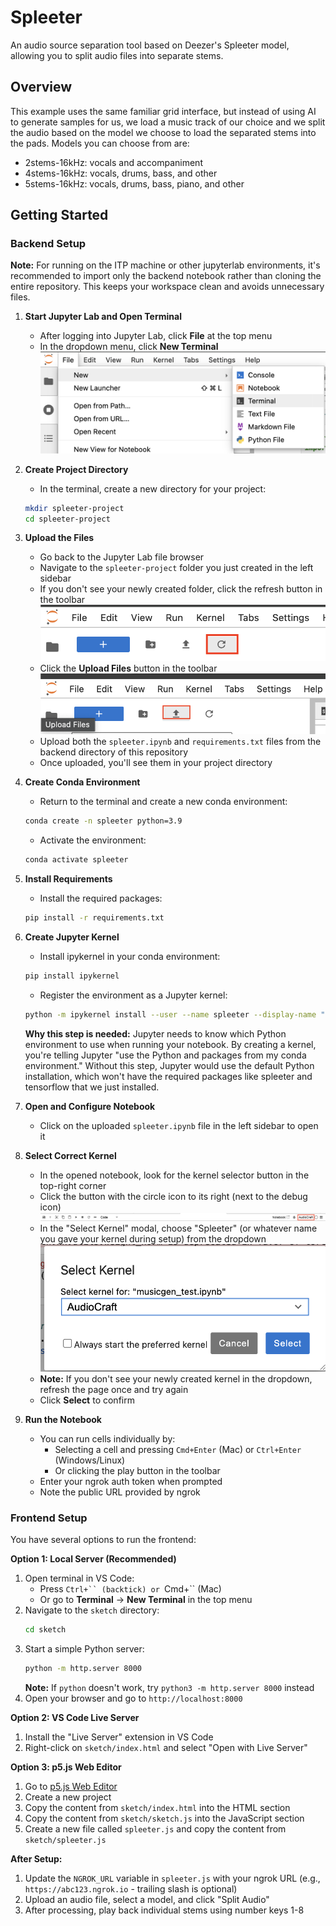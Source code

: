 # Spleeter

An audio source separation tool based on Deezer's Spleeter model, allowing you to split audio files into separate stems.

## Overview

This example uses the same familiar grid interface, but instead of using AI to generate samples for us, we load a music track of our choice and we split the audio based on the model we choose to load the separated stems into the pads. Models you can choose from are:

- 2stems-16kHz: vocals and accompaniment
- 4stems-16kHz: vocals, drums, bass, and other
- 5stems-16kHz: vocals, drums, bass, piano, and other

## Getting Started

### Backend Setup

**Note:** For running on the ITP machine or other jupyterlab environments, it's recommended to import only the backend notebook rather than cloning the entire repository. This keeps your workspace clean and avoids unnecessary files.

1. **Start Jupyter Lab and Open Terminal**
   - After logging into Jupyter Lab, click **File** at the top menu
   - In the dropdown menu, click **New Terminal**
   ![Terminal Menu](../screenshots/terminal.png)

2. **Create Project Directory**
   - In the terminal, create a new directory for your project:
   ```bash
   mkdir spleeter-project
   cd spleeter-project
   ```

3. **Upload the Files**
   - Go back to the Jupyter Lab file browser
   - Navigate to the `spleeter-project` folder you just created in the left sidebar
   - If you don't see your newly created folder, click the refresh button in the toolbar
   ![Refresh Button](../screenshots/refresh.png)
   - Click the **Upload Files** button in the toolbar
   ![Upload Button](../screenshots/upload_files.png)
   - Upload both the `spleeter.ipynb` and `requirements.txt` files from the backend directory of this repository
   - Once uploaded, you'll see them in your project directory

4. **Create Conda Environment**
   - Return to the terminal and create a new conda environment:
   ```bash
   conda create -n spleeter python=3.9
   ```
   - Activate the environment:
   ```bash
   conda activate spleeter
   ```

5. **Install Requirements**
   - Install the required packages:
   ```bash
   pip install -r requirements.txt
   ```

6. **Create Jupyter Kernel**
   - Install ipykernel in your conda environment:
   ```bash
   pip install ipykernel
   ```
   - Register the environment as a Jupyter kernel:
   ```bash
   python -m ipykernel install --user --name spleeter --display-name "Spleeter"
   ```

   **Why this step is needed:** Jupyter needs to know which Python environment to use when running your notebook. By creating a kernel, you're telling Jupyter "use the Python and packages from my conda environment." Without this step, Jupyter would use the default Python installation, which won't have the required packages like spleeter and tensorflow that we just installed.

7. **Open and Configure Notebook**
   - Click on the uploaded `spleeter.ipynb` file in the left sidebar to open it

8. **Select Correct Kernel**
   - In the opened notebook, look for the kernel selector button in the top-right corner
   - Click the button with the circle icon to its right (next to the debug icon)
   ![Kernel Selector](../screenshots/select_kernel_btn.png)
   - In the "Select Kernel" modal, choose "Spleeter" (or whatever name you gave your kernel during setup) from the dropdown
   ![Kernel Modal](../screenshots/select_kernel_modal.png)
   - **Note:** If you don't see your newly created kernel in the dropdown, refresh the page once and try again
   - Click **Select** to confirm

9. **Run the Notebook**
   - You can run cells individually by:
     - Selecting a cell and pressing `Cmd+Enter` (Mac) or `Ctrl+Enter` (Windows/Linux)
     - Or clicking the play button in the toolbar
   - Enter your ngrok auth token when prompted
   - Note the public URL provided by ngrok

### Frontend Setup

You have several options to run the frontend:

**Option 1: Local Server (Recommended)**
1. Open terminal in VS Code:
   - Press `Ctrl+`` (backtick) or `Cmd+`` (Mac)
   - Or go to **Terminal** → **New Terminal** in the top menu
2. Navigate to the `sketch` directory:
   ```bash
   cd sketch
   ```
3. Start a simple Python server:
   ```bash
   python -m http.server 8000
   ```
   **Note:** If `python` doesn't work, try `python3 -m http.server 8000` instead
4. Open your browser and go to `http://localhost:8000`

**Option 2: VS Code Live Server**
1. Install the "Live Server" extension in VS Code
2. Right-click on `sketch/index.html` and select "Open with Live Server"

**Option 3: p5.js Web Editor**
1. Go to [p5.js Web Editor](https://editor.p5js.org/)
2. Create a new project
3. Copy the content from `sketch/index.html` into the HTML section
4. Copy the content from `sketch/sketch.js` into the JavaScript section
5. Create a new file called `spleeter.js` and copy the content from `sketch/spleeter.js`

**After Setup:**
1. Update the `NGROK_URL` variable in `spleeter.js` with your ngrok URL (e.g., `https://abc123.ngrok.io` - trailing slash is optional)
2. Upload an audio file, select a model, and click "Split Audio"
3. After processing, play back individual stems using number keys 1-8